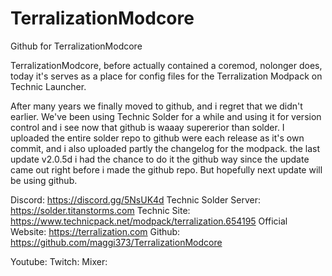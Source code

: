 # TerralizationModcore
Github for TerralizationModcore

TerralizationModcore, before actually contained a coremod, nolonger does, today it's serves as a place for config files for the Terralization Modpack on Technic Launcher.

After many years we finally moved to github, and i regret that we didn't earlier. We've been using Technic Solder for a while and using it for version control and i see now that github is waaay supererior than solder. I uploaded the entire solder repo to github were each release as it's own commit, and i also uploaded partly the changelog for the modpack. the last update v2.0.5d i had the chance to do it the github way since the update came out right before i made the github repo. But hopefully next update will be using github.

Discord: https://discord.gg/5NsUK4d
Technic Solder Server: https://solder.titanstorms.com
Technic Site: https://www.technicpack.net/modpack/terralization.654195
Official Website: https://terralization.com
Github: https://github.com/maggi373/TerralizationModcore

Youtube:
Twitch:
Mixer:

